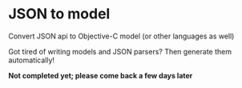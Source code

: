 JSON to model
=============

Convert JSON api to Objective-C model (or other languages as well)

Got tired of writing models and JSON parsers? Then generate them automatically!

**Not completed yet; please come back a few days later**